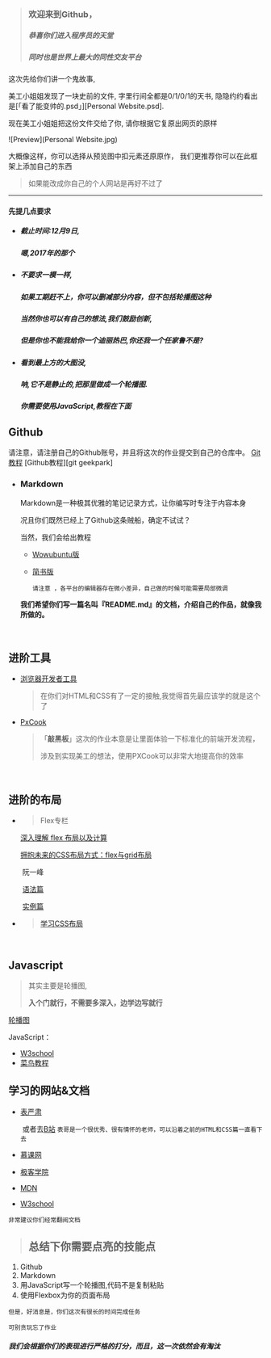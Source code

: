 > ### 欢迎来到Github，
>
> ##### 恭喜你们进入程序员的天堂
>
> ##### 同时也是世界上最大的同性交友平台



这次先给你们讲一个鬼故事,  

美工小姐姐发现了一块史前的文件,
字里行间全都是0/1/0/1的天书,
隐隐约约看出是[「看了能变帅的.psd」][Personal Website.psd].

现在美工小姐姐把这份文件交给了你,
请你根据它复原出网页的原样

![Preview](Personal Website.jpg)

大概像这样，你可以选择从预览图中扣元素还原原作，
我们更推荐你可以在此框架上添加自己的东西

> 如果能改成你自己的个人网站是再好不过了

---

#### 先提几点要求

* ##### 截止时间:**12月9日**,

  ##### 嗯,2017年的那个

* ##### 不要求一模一样,
  ##### 如果工期赶不上，你可以删减部分内容，但不包括轮播图这种
  ##### 当然你也可以有自己的想法,我们鼓励创新,
  ##### 但是你也不能我给你一个迪丽热巴,你还我一个任家鲁不是?

* ##### 看到最上方的大图没,
  ##### 呐,它不是静止的,把那里做成一个轮播图.
  ##### 你需要使用JavaScript,教程在下面




## Github

请注意，请注册自己的Github账号，并且将这次的作业提交到自己的仓库中。
[Git教程][git liao]
[Github教程][git geekpark]


* ### Markdown

  Markdown是一种极其优雅的笔记记录方式，让你编写时专注于内容本身

  况且你们既然已经上了Github这条贼船，确定不试试？

  当然，我们会给出教程

  * [Wowubuntu版][]
  * [简书版][]

    `请注意 ，各平台的编辑器存在微小差异，自己做的时候可能需要局部微调`

  **我们希望你们写一篇名叫『README.md』的文档，介绍自己的作品，就像我所做的。**

  ​

## 进阶工具

* [浏览器开发者工具][Dev tool]

  > 在你们对HTML和CSS有了一定的接触,我觉得首先最应该学的就是这个了

* [PxCook][]

  > 「**敲黑板**」这次的作业本意是让里面体验一下标准化的前端开发流程，
  >
  > 涉及到实现美工的想法，使用PXCook可以非常大地提高你的效率

  ​



## 进阶的布局

* > Flex专栏

  [	深入理解 flex 布局以及计算][flex w3plus]

  [	拥抱未来的CSS布局方式：flex与grid布局][flex&grid]

  ​	阮一峰

  ​	 	[语法篇][ruan flex grammar]

  ​		[实例篇][ruan flex instance]

* > [学习CSS布局][learn layout]

  ​


## Javascript

>  其实主要是轮播图,
>
>  **入个门就行，不需要多深入，边学边写就行**

[轮播图][slideshow]

JavaScript：

 * [W3school][JS W3school]
 * [菜鸟教程][JS runoob]




## 学习的网站&文档


* [表严肃][]

  ​	或者去[B站][表 B站]
  `表哥是一个很优秀、很有情怀的老师，可以沿着之前的HTML和CSS篇一直看下去`

* [慕课网][]

* [极客学院][]

* [MDN][]

* [W3school][]

 `非常建议你们经常翻阅文档`



> ## 总结下你需要点亮的技能点

1. Github
2. Markdown
3. 用JavaScript写一个轮播图,代码不是复制粘贴
4. 使用Flexbox为你的页面布局  

`但是，好消息是，你们这次有很长的时间完成任务`

`可别贪玩忘了作业`

##### 我们会根据你们的表现进行严格的打分，而且，这一次依然会有淘汰





[git liao]: https://www.liaoxuefeng.com/wiki/0013739516305929606dd18361248578c67b8067c8c017b000
[github geekpark]: http://wiki.jikexueyuan.com/project/github-basics/
[Wowubuntu版]: http://wowubuntu.com/markdown/
[简书版]: http://www.jianshu.com/p/q81RER
[Dev tool]: https://segmentfault.com/a/1190000011868916
[PxCook]: https://zhuanlan.zhihu.com/p/28887985
[learn layout]: http://zh.learnlayout.com/
[flex w3plus]: https://www.w3cplus.com/css3/flexbox-layout-and-calculation.html
[flex&grid]: https://www.gitbook.com/book/fe-ccy/-css-flex-grid/details
[ruan flex grammar]: http://www.ruanyifeng.com/blog/2015/07/flex-grammar.html
[ruan flex instance]: http://www.ruanyifeng.com/blog/2015/07/flex-examples.html
[slideshow]: http://www.imooc.com/learn/18
[JS W3school]: http://www.w3school.com.cn/js/
[JS runoob]: http://www.runoob.com/js/js-tutorial.html
[表严肃]: http://biaoyansu.com/i/659302545131
[表 B站]:
	https://space.bilibili.com/44076852from=search&seid=4009590954589450168#!/index
[慕课网]: http://www.imooc.com/
[极客学院]: http://www.jikexueyuan.com/
[MDN]: https://developer.mozilla.org/zh-CN/docs/Web
[W3school]: http://www.w3school.com.cn/